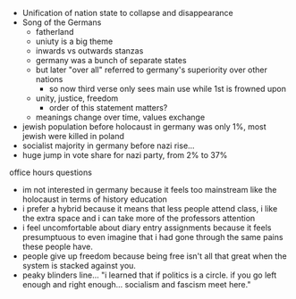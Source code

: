 - Unification of nation state to collapse and disappearance
- Song of the Germans
	- fatherland
	- uniuty is a big theme
	- inwards vs outwards stanzas
	- germany was a bunch of separate states
	- but later "over all" referred to germany's superiority over other nations
		- so now third verse only sees main use while 1st is frowned upon
	- unity, justice, freedom
		- order of this statement matters?
	- meanings change over time, values exchange
- jewish population before holocaust in germany was only 1%, most jewish were killed in poland
- socialist majority in germany before nazi rise...
- huge jump in vote share for nazi party, from 2% to 37%

office hours questions
- im not interested in germany because it feels too mainstream like the holocaust in terms of history education
- i prefer a hybrid because it means that less people attend class, i like the extra space and i can take more of the professors attention
- i feel uncomfortable about diary entry assignments because it feels presumptuous to even imagine that i had gone through the same pains these people have. 
- people give up freedom because being free isn't all that great when the system is stacked against you.
- peaky blinders line... "i learned that if politics is a circle. if you go left enough and right enough... socialism and fascism meet here."